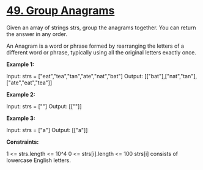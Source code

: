 # [49. Group Anagrams](https://leetcode.com/problems/group-anagrams/)

Given an array of strings strs, group the anagrams together. You can return the answer in any order.

An Anagram is a word or phrase formed by rearranging the letters of a different word or phrase, typically using all the original letters exactly once.

 

**Example 1:**

Input: strs = ["eat","tea","tan","ate","nat","bat"]
Output: [["bat"],["nat","tan"],["ate","eat","tea"]]


**Example 2:**

Input: strs = [""]
Output: [[""]]


**Example 3:**

Input: strs = ["a"]
Output: [["a"]]
 

**Constraints:**

1 <= strs.length <= 10^4
0 <= strs[i].length <= 100
strs[i] consists of lowercase English letters.